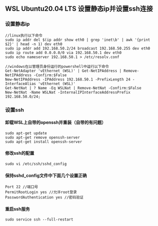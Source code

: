 
## WSL Ubuntu20.04 LTS 设置静态ip并设置ssh连接
### 设置静态ip
    //linux执行以下命令
    sudo ip addr del $(ip addr show eth0 | grep 'inet\b' | awk '{print $2}' | head -n 1) dev eth0
    sudo ip addr add 192.168.50.2/24 broadcast 192.168.50.255 dev eth0
    sudo ip route add 0.0.0.0/0 via 192.168.50.1 dev eth0
    sudo echo nameserver 192.168.50.1 > /etc/resolv.conf

    //windows在以管理员身份运行的powershell中运行以下命令
    Get-NetAdapter 'vEthernet (WSL)' | Get-NetIPAddress | Remove-NetIPAddress -Confirm:$False
    New-NetIPAddress -IPAddress 192.168.50.1 -PrefixLength 24 -InterfaceAlias 'vEthernet (WSL)'
    Get-NetNat | ? Name -Eq WSLNat | Remove-NetNat -Confirm:$False
    New-NetNat -Name WSLNat -InternalIPInterfaceAddressPrefix 192.168.50.0/24;

### 设置ssh
#### 卸载WSL上自带的openssh并重装（自带的有问题）
    sudo apt-get update
    sudo apt-get remove openssh-server 
    sudo apt-get install openssh-server

#### 修改ssh的配置
    sudo vi /etc/ssh/sshd_config
#### 保持sshd_config文件中下面几个设置正确
    Port 22 //端口号
    PermitRootLogin yes //允许root登录
    PasswordAuthentication yes //密码验证
#### 重启ssh服务
    sudo service ssh --full-restart

